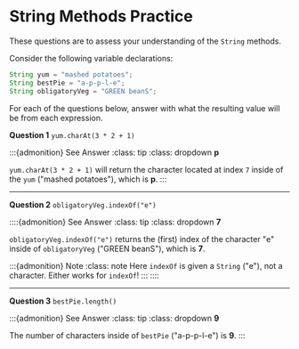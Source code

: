 # String Methods Practice

These questions are to assess your understanding of the `String` methods.

Consider the following variable declarations: 

```java
String yum = "mashed potatoes";
String bestPie = "a-p-p-l-e";
String obligatoryVeg = "GREEN beanS";
```

For each of the questions below, answer with what the resulting value will be from each expression. 

**Question 1**
`yum.charAt(3 * 2 + 1)`

:::{admonition} See Answer
:class: tip
:class: dropdown
**p**

`yum.charAt(3 * 2 + 1)` will return the character located at index `7` inside of the `yum` ("mashed potatoes"), which is **p**.
:::

---

**Question 2**
`obligatoryVeg.indexOf("e")`

::::{admonition} See Answer
:class: tip
:class: dropdown
**7**

`obligatoryVeg.indexOf("e")` returns the (first) index of the character "e" inside of `obligatoryVeg` ("GREEN beanS"), which is **7**.

:::{admonition} Note
:class: note
Here `indexOf` is given a `String` ("e"), not a character. Either works for `indexOf`!
:::
::::

---

**Question 3**
`bestPie.length()`

:::{admonition} See Answer
:class: tip
:class: dropdown
**9**

The number of characters inside of `bestPie` ("a-p-p-l-e") is **9**.
:::